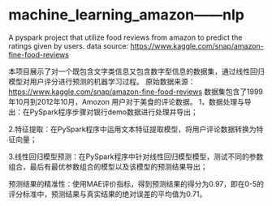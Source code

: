 # machine_learning_amazon——nlp
A pyspark project that utilize food reviews from amazon to predict the ratings given by users.
data source:
https://www.kaggle.com/snap/amazon-fine-food-reviews

本项目展示了对一个既包含文字类信息又包含数字型信息的数据集，通过线性回归模型对用户评分进行预测的机器学习过程。
原始数据来源：https://www.kaggle.com/snap/amazon-fine-food-reviews
数据集包含了1999年10月到2012年10月，Amozon 用户对于美食的评论数据。
1，数据处理与导出：在PySpark程序步骤对银行demo数据进行处理并导出；

2.特征提取：在PySpark程序中运用文本特征提取模型，将用户评论数据转换为特征向量；

3.线性回归模型预测：在PySpark程序中针对线性回归模型模型，测试不同的参数组合，最后有最优参数组合的模型以及该模型的预测结果导出；

预测结果的精准性：使用MAE评价指标，得到预测结果的得分为0.97，即在0-5的评分标准中，预测结果与真实结果的绝对误差的平均值为0.71。

